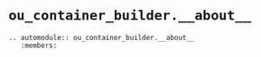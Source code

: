 # `ou_container_builder.__about__`

```{eval-rst}
.. automodule:: ou_container_builder.__about__
   :members:
```
